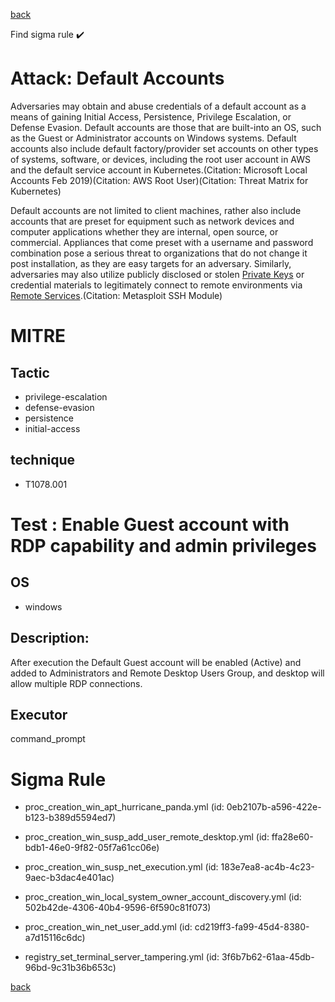 
[back](../index.md)

Find sigma rule :heavy_check_mark: 

# Attack: Default Accounts 

Adversaries may obtain and abuse credentials of a default account as a means of gaining Initial Access, Persistence, Privilege Escalation, or Defense Evasion. Default accounts are those that are built-into an OS, such as the Guest or Administrator accounts on Windows systems. Default accounts also include default factory/provider set accounts on other types of systems, software, or devices, including the root user account in AWS and the default service account in Kubernetes.(Citation: Microsoft Local Accounts Feb 2019)(Citation: AWS Root User)(Citation: Threat Matrix for Kubernetes)

Default accounts are not limited to client machines, rather also include accounts that are preset for equipment such as network devices and computer applications whether they are internal, open source, or commercial. Appliances that come preset with a username and password combination pose a serious threat to organizations that do not change it post installation, as they are easy targets for an adversary. Similarly, adversaries may also utilize publicly disclosed or stolen [Private Keys](https://attack.mitre.org/techniques/T1552/004) or credential materials to legitimately connect to remote environments via [Remote Services](https://attack.mitre.org/techniques/T1021).(Citation: Metasploit SSH Module)

# MITRE
## Tactic
  - privilege-escalation
  - defense-evasion
  - persistence
  - initial-access


## technique
  - T1078.001


# Test : Enable Guest account with RDP capability and admin privileges
## OS
  - windows


## Description:
After execution the Default Guest account will be enabled (Active) and added to Administrators and Remote Desktop Users Group,
and desktop will allow multiple RDP connections.


## Executor
command_prompt

# Sigma Rule
 - proc_creation_win_apt_hurricane_panda.yml (id: 0eb2107b-a596-422e-b123-b389d5594ed7)

 - proc_creation_win_susp_add_user_remote_desktop.yml (id: ffa28e60-bdb1-46e0-9f82-05f7a61cc06e)

 - proc_creation_win_susp_net_execution.yml (id: 183e7ea8-ac4b-4c23-9aec-b3dac4e401ac)

 - proc_creation_win_local_system_owner_account_discovery.yml (id: 502b42de-4306-40b4-9596-6f590c81f073)

 - proc_creation_win_net_user_add.yml (id: cd219ff3-fa99-45d4-8380-a7d15116c6dc)

 - registry_set_terminal_server_tampering.yml (id: 3f6b7b62-61aa-45db-96bd-9c31b36b653c)



[back](../index.md)
